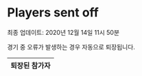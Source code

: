 # Players sent off
최종 업데이트: 2020년 12월 14일 11시 50분


경기 중 오류가 발생하는 경우 자동으로 퇴장됩니다.


| 퇴장된 참가자 |
|:---:|